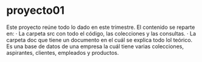 # proyecto01
Este proyecto reúne todo lo dado en este trimestre. 
El contenido se reparte en:
· La carpeta src con todo el código, las colecciones y las consultas.
· La carpeta doc que tiene un documento en el cuál se explica todo lol teórico.
Es una base de datos de una empresa la cuál tiene varias colecciones, aspirantes, clientes, empleados y productos.
